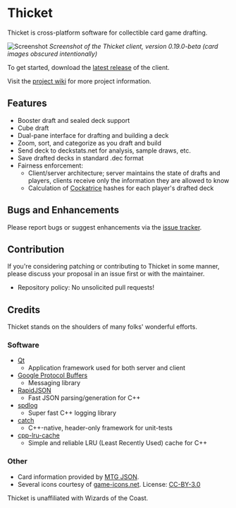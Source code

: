 # Thicket
Thicket is cross-platform software for collectible card game drafting.

![Screenshot](https://i.imgbox.com/90lyZIf1.png)
_Screenshot of the Thicket client, version 0.19.0-beta (card images obscured intentionally)_

To get started, download the [latest release](http://github.com/mildmongrel/thicket/releases/latest) of the client.

Visit the [project wiki](http://github.com/mildmongrel/thicket/wiki) for more project information.

## Features

- Booster draft and sealed deck support
- Cube draft
- Dual-pane interface for drafting and building a deck
- Zoom, sort, and categorize as you draft and build
- Send deck to deckstats.net for analysis, sample draws, etc.
- Save drafted decks in standard .dec format
- Fairness enforcement:
  - Client/server architecture; server maintains the state of drafts and players, clients receive only the information they are allowed to know
  - Calculation of [Cockatrice](http://cockatrice.github.io) hashes for each player's drafted deck

## Bugs and Enhancements

Please report bugs or suggest enhancements via the [issue tracker](http://github.com/mildmongrel/thicket/issues).

## Contribution

If you're considering patching or contributing to Thicket in some manner, please discuss your proposal in an issue first or with the maintainer.

- Repository policy: No unsolicited pull requests!

## Credits
Thicket stands on the shoulders of many folks' wonderful efforts.

### Software

- [Qt](http://www.qt.io)
  - Application framework used for both server and client
- [Google Protocol Buffers](https://developers.google.com/protocol-buffers/)
  - Messaging library
- [RapidJSON](http://rapidjson.org/)
  - Fast JSON parsing/generation for C++
- [spdlog](https://github.com/gabime/spdlog)
  - Super fast C++ logging library
- [catch](https://github.com/philsquared/Catch)
  - C++-native, header-only framework for unit-tests
- [cpp-lru-cache](https://github.com/lamerman/cpp-lru-cache)
  - Simple and reliable LRU (Least Recently Used) cache for C++

### Other

- Card information provided by [MTG JSON](http://mtgjson.com/).
- Several icons courtesy of [game-icons.net](http://game-icons.net/faq.html). License: [CC-BY-3.0](http://creativecommons.org/licenses/by/3.0/)

Thicket is unaffiliated with Wizards of the Coast.

